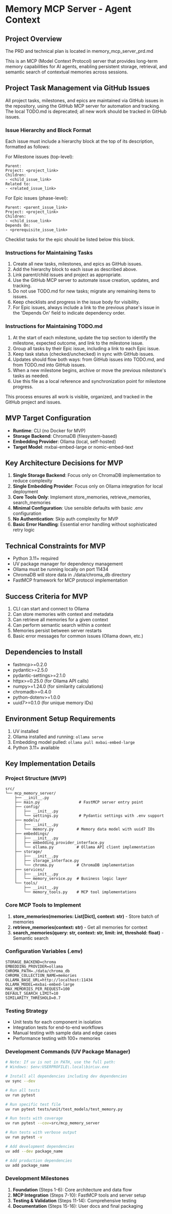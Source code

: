 # Memory MCP Server - Agent Context

## Project Overview
The PRD and technical plan is located in memory_mcp_server_prd.md

This is an MCP (Model Context Protocol) server that provides long-term memory capabilities for AI agents, enabling persistent storage, retrieval, and semantic search of contextual memories across sessions.

## Project Task Management via GitHub Issues

All project tasks, milestones, and epics are maintained via GitHub issues in the repository, using the GitHub MCP server for automation and tracking. The local TODO.md is deprecated; all new work should be tracked in GitHub issues.

### Issue Hierarchy and Block Format

Each issue must include a hierarchy block at the top of its description, formatted as follows:

For Milestone issues (top-level):
```
Parent:
Project: <project_link>
Children:
- <child_issue_link>
Related to:
- <related_issue_link>
```

For Epic issues (phase-level):
```
Parent: <parent_issue_link>
Project: <project_link>
Children:
- <child_issue_link>
Depends On:
- <prerequisite_issue_link>
```

Checklist tasks for the epic should be listed below this block.

### Instructions for Maintaining Tasks

1. Create all new tasks, milestones, and epics as GitHub issues.
2. Add the hierarchy block to each issue as described above.
3. Link parent/child issues and project as appropriate.
4. Use the GitHub MCP server to automate issue creation, updates, and tracking.
5. Do not use TODO.md for new tasks; migrate any remaining items to issues.
6. Keep checklists and progress in the issue body for visibility.
7. For Epic issues, always include a link to the previous phase's issue in the 'Depends On' field to indicate dependency order.

### Instructions for Maintaining TODO.md

1. At the start of each milestone, update the top section to identify the milestone, expected outcome, and link to the milestone issue.
2. Group all tasks by their Epic issue, including a link to each Epic issue.
3. Keep task status (checked/unchecked) in sync with GitHub issues.
4. Updates should flow both ways: from GitHub issues into TODO.md, and from TODO.md into GitHub issues.
5. When a new milestone begins, archive or move the previous milestone's tasks as needed.
6. Use this file as a local reference and synchronization point for milestone progress.

This process ensures all work is visible, organized, and tracked in the GitHub project and issues.

## MVP Target Configuration
- **Runtime**: CLI (no Docker for MVP)
- **Storage Backend**: ChromaDB (filesystem-based)
- **Embedding Provider**: Ollama (local, self-hosted)
- **Target Model**: mxbai-embed-large or nomic-embed-text

## Key Architecture Decisions for MVP
1. **Single Storage Backend**: Focus only on ChromaDB implementation to reduce complexity
2. **Single Embedding Provider**: Focus only on Ollama integration for local deployment
3. **Core Tools Only**: Implement store_memories, retrieve_memories, search_memories
4. **Minimal Configuration**: Use sensible defaults with basic .env configuration
5. **No Authentication**: Skip auth complexity for MVP
6. **Basic Error Handling**: Essential error handling without sophisticated retry logic

## Technical Constraints for MVP
- Python 3.11+ required
- UV package manager for dependency management
- Ollama must be running locally on port 11434
- ChromaDB will store data in ./data/chroma_db directory
- FastMCP framework for MCP protocol implementation

## Success Criteria for MVP
1. CLI can start and connect to Ollama
2. Can store memories with context and metadata
3. Can retrieve all memories for a given context
4. Can perform semantic search within a context
5. Memories persist between server restarts
6. Basic error messages for common issues (Ollama down, etc.)

## Dependencies to Install
- fastmcp>=0.2.0
- pydantic>=2.5.0
- pydantic-settings>=2.1.0
- httpx>=0.25.0 (for Ollama API calls)
- numpy>=1.24.0 (for similarity calculations)
- chromadb>=0.4.0
- python-dotenv>=1.0.0
- uuid7>=0.1.0 (for unique memory IDs)

## Environment Setup Requirements

1. UV installed
2. Ollama installed and running: `ollama serve`
3. Embedding model pulled: `ollama pull mxbai-embed-large`
4. Python 3.11+ available

## Key Implementation Details

### Project Structure (MVP)
```
src/
└── mcp_memory_server/
    ├── __init__.py
    ├── main.py                 # FastMCP server entry point
    ├── config/
    │   ├── __init__.py
    │   └── settings.py         # Pydantic settings with .env support
    ├── models/
    │   ├── __init__.py
    │   └── memory.py          # Memory data model with uuid7 IDs
    ├── embeddings/
    │   ├── __init__.py
    │   ├── embedding_provider_interface.py
    │   └── ollama.py          # Ollama API client implementation
    ├── storage/
    │   ├── __init__.py
    │   ├── storage_interface.py
    │   └── chroma.py          # ChromaDB implementation
    ├── services/
    │   ├── __init__.py
    │   └── memory_service.py  # Business logic layer
    └── tools/
        ├── __init__.py
        └── memory_tools.py    # MCP tool implementations
```

### Core MCP Tools to Implement
1. **store_memories(memories: List[Dict], context: str)** - Store batch of memories
2. **retrieve_memories(context: str)** - Get all memories for context
3. **search_memories(query: str, context: str, limit: int, threshold: float)** - Semantic search

### Configuration Variables (.env)
```
STORAGE_BACKEND=chroma
EMBEDDING_PROVIDER=ollama
CHROMA_PATH=./data/chroma_db
CHROMA_COLLECTION_NAME=memories
OLLAMA_BASE_URL=http://localhost:11434
OLLAMA_MODEL=mxbai-embed-large
MAX_MEMORIES_PER_REQUEST=100
DEFAULT_SEARCH_LIMIT=10
SIMILARITY_THRESHOLD=0.7
```

### Testing Strategy

- Unit tests for each component in isolation
- Integration tests for end-to-end workflows
- Manual testing with sample data and edge cases
- Performance testing with 100+ memories

### Development Commands (UV Package Manager)

```bash
# Note: If uv is not in PATH, use the full path:
# Windows: $env:USERPROFILE\.local\bin\uv.exe

# Install all dependencies including dev dependencies
uv sync --dev

# Run all tests
uv run pytest

# Run specific test file
uv run pytest tests/unit/test_models/test_memory.py

# Run tests with coverage
uv run pytest --cov=src/mcp_memory_server

# Run tests with verbose output
uv run pytest -v

# Add development dependencies
uv add --dev package_name

# Add production dependencies
uv add package_name
```

### Development Milestones

1. **Foundation** (Steps 1-6): Core architecture and data flow
2. **MCP Integration** (Steps 7-10): FastMCP tools and server setup
3. **Testing & Validation** (Steps 11-14): Comprehensive testing
4. **Documentation** (Steps 15-16): User docs and final packaging
